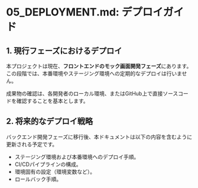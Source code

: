 # 05_DEPLOYMENT.md: デプロイガイド

## 1. 現行フェーズにおけるデプロイ
本プロジェクトは現在、**フロントエンドのモック画面開発フェーズ**にあります。
この段階では、本番環境やステージング環境への定期的なデプロイは行いません。

成果物の確認は、各開発者のローカル環境、またはGitHub上で直接ソースコードを確認することを基本とします。

## 2. 将来的なデプロイ戦略
バックエンド開発フェーズに移行後、本ドキュメントは以下の内容を含むように更新される予定です。

-   ステージング環境および本番環境へのデプロイ手順。
-   CI/CDパイプラインの構成。
-   環境固有の設定（環境変数など）。
-   ロールバック手順。